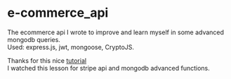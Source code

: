 # e-commerce_api
The ecommerce api I wrote to improve and learn myself in some advanced mongodb queries.
<br>
Used: express.js, jwt, mongoose, CryptoJS.


Thanks for this nice [tutorial](https://www.youtube.com/watch?v=rMiRZ1iRC0A)
<br> 
I watched this lesson for stripe api and mongodb advanced functions.
